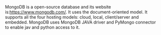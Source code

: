 MongoDB is a open-source database and its website is:https://www.mongodb.com/. It uses the document-oriented model. It supports all the four hosting models: cloud, local, client/server and embedded. MongoDB uses MongoDB JAVA driver and PyMongo connector to enable jav and python access to it.
